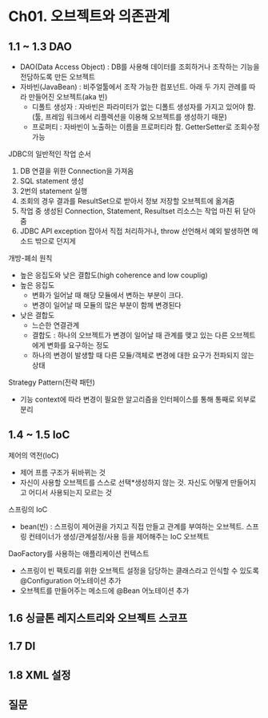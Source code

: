 # Ch01. 오브젝트와 의존관계
## 1.1 ~ 1.3 DAO
* DAO(Data Access Object) : DB를 사용해 데이터를 조회하거나 조작하는 기능을 전담하도록 만든 오브젝트
* 자바빈(JavaBean) : 비주얼툴에서 조작 가능한 컴포넌트. 아래 두 가지 관례를 따라 만들어진 오브젝트(aka 빈)
  * 디폴트 생성자 : 자바빈은 파라미터가 없는 디폴트 생성자를 가지고 있어야 함.(툴, 프레임 워크에서 리플렉션을 이용해 오브젝트를 생성하기 때문)
  * 프로퍼티 : 자바빈이 노출하는 이름을 프로퍼티라 함. GetterSetter로 조회수정 가능

JDBC의 일반적인 작업 순서
1. DB 연결을 위한 Connection을 가져옴
2. SQL statement 생성
3. 2번의 statement 실행
4. 조회의 경우 결과를 ResultSet으로 받아서 정보 저장할 오브젝트에 옮겨줌
5. 작업 중 생성된 Connection, Statement, Resultset 리소스는 작업 마친 뒤 닫아줌
6. JDBC API exception 잡아서 직접 처리하거나, throw 선언해서 예외 발생하면 메소드 밖으로 던지게

개방-폐쇠 원칙
* 높은 응집도와 낮은 결합도(high coherence and low couplig)
* 높은 응집도
  * 변화가 일어날 때 해당 모듈에서 변하는 부분이 크다.
  * 변경이 일어날 때 모듈의 많은 부분이 함께 변경된다
* 낮은 결합도
  * 느슨한 연결관계
  * 결합도 : 하나의 오브젝트가 변경이 일어날 때 관계를 맺고 있는 다른 오브젝트에게 변화를 요구하는 정도
  * 하나의 변경이 발생할 때 다른 모듈/객체로 변경에 대한 요구가 전파되지 않는 상태

Strategy Pattern(전략 패턴)
* 기능 context에 따라 변경이 필요한 알고리즘을 인터페이스를 통해 통째로 외부로 분리

## 1.4 ~ 1.5 IoC
제어의 역전(IoC)
* 제어 프름 구조가 뒤바뀌는 것
* 자신이 사용할 오브젝트를 스스로 선택*생성하지 않는 것. 자신도 어떻게 만들어지고 어디서 사용되는지 모르는 것

스프링의 IoC
* bean(빈) : 스프링이 제어권을 가지고 직접 만들고 관계를 부여하는 오브젝트. 스프링 컨테이너가 생성/관계설정/사용 등을 제어해주는 IoC 오브젝트

DaoFactory를 사용하는 애플리케이션 컨텍스트
* 스프링이 빈 팩토리를 위한 오브젝트 설정을 담당하는 클래스라고 인식할 수 있도록 @Configuration 어노테이션 추가
* 오브젝트를 만들어주는 메소드에 @Bean 어노테이션 추가


## 1.6 싱글톤 레지스트리와 오브젝트 스코프

## 1.7 DI

## 1.8 XML 설정

## 질문
